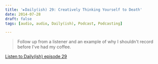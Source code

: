 ```yaml
---
title: '►Daily(ish) 29: Creatively Thinking Yourself to Death'
date: 2014-07-28
draft: false
tags: [audio, audio, Daily(ish), Podcast, Podcasting]

---
```


> Follow up from a listener and an example of why I shouldn't record before I've had my coffee.

[Listen to Daily(ish) episode 29](http://goodstuff.fm/dailyish/29)